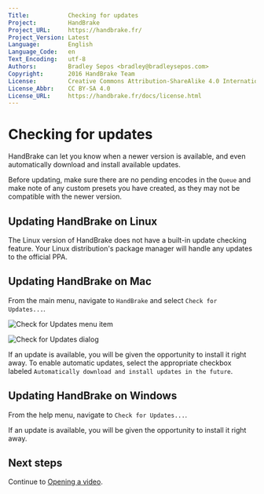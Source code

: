```yaml
---
Title:           Checking for updates
Project:         HandBrake
Project_URL:     https://handbrake.fr/
Project_Version: Latest
Language:        English
Language_Code:   en
Text_Encoding:   utf-8
Authors:         Bradley Sepos <bradley@bradleysepos.com>
Copyright:       2016 HandBrake Team
License:         Creative Commons Attribution-ShareAlike 4.0 International
License_Abbr:    CC BY-SA 4.0
License_URL:     https://handbrake.fr/docs/license.html
---
```


Checking for updates
====================

HandBrake can let you know when a newer version is available, and even automatically download and install available updates.

Before updating, make sure there are no pending encodes in the `Queue` and make note of any custom presets you have created, as they may not be compatible with the newer version.

<!-- .system-lin -->

## Updating HandBrake on Linux

The Linux version of HandBrake does not have a built-in update checking feature. Your Linux distribution's package manager will handle any updates to the official PPA.

<!-- /.system-lin -->
<!-- .system-mac -->

## Updating HandBrake on Mac

From the main menu, navigate to `HandBrake` and select `Check for Updates...`.

![Check for Updates menu item](../images/mac/check-for-updates-menu-item.png)

![Check for Updates dialog](../images/mac/check-for-updates.png)

If an update is available, you will be given the opportunity to install it right away. To enable automatic updates, select the appropriate checkbox labeled `Automatically download and install updates in the future`.

<!-- /.system-mac -->
<!-- .system-win -->

## Updating HandBrake on Windows

From the help menu, navigate to `Check for Updates...`.

If an update is available, you will be given the opportunity to install it right away.

<!-- /.system-win -->

## Next steps

Continue to [Opening a video](../workflow/open-video-source.html).
